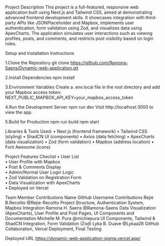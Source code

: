 Project Description
	This project is a full-featured, responsive web application built using Next.js and Tailwind CSS, aimed at demonstrating advanced frontend development skills. It showcases integration with third-party APIs like JSONPlaceholder and Mapbox, implements user authentication, form validation using Zod, and visualizes data using ApexCharts. The application simulates user interactions such as viewing profiles, posts, and comments, and restricts post visibility based on login roles.

Setup and Installation Instructions 
 
1.Clone the Repository
git clone https://github.com/Ramona-Saens/Dynamic-web-application.git

2.Install Dependencies
npm install

3.Environment Variables
Create a .env.local file in the root directory and add your Mapbox access token:
NEXT_PUBLIC_MAPBOX_API_KEY=your_mapbox_access_token

4.Run the Development Server
npm run dev
Visit http://localhost:3000 to view the app.

5.Build for Production
npm run build
npm start


Libraries & Tools Used:
•	Next.js (frontend framework)
•	Tailwind CSS (styling)
•	ShadCN UI (components)
•	Axios (data fetching)
•	ApexCharts (data visualization)
•	Zod (form validation)
•	Mapbox (address location)
•	Font Awesome (icons)

Project Features Checlist
•	 User List  
•	 User Profile with Mapbox  
•	 Post & Comments Display  
•	 Admin/Normal User Login Logic  
•	 Zod Validation on Registration Form  
•	 Data Visualization with ApexCharts  
•	 Deployed on Vercel

Team Member Contributions
Name	           GitHub Username	                                Contributions
Rejie B.Recolito   @Rejie-Recolito	   Project Structure, Authentication System, Mapbox Integration
Ramona H. Saens	   @Ramona-Saens	   Data Visualization (ApexCharts), User Profile and Post Pages, UI Components and 
                                           Documentation
Michelle M. Pura   @michiepura	           UI Components, Tailwind & ShadCN Integration, Form Validation (Zod)
Lyka B. Duave	   @Lykaa28	           GitHub Collaboration, Vercel Deployment, Final Testing 

Deployed URL
https://dynamic-web-application-sigma.vercel.app/

